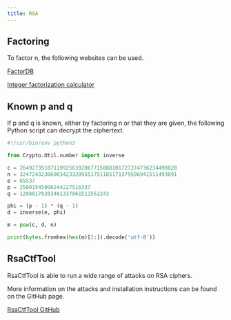 ```yaml
---
title: RSA
---
```


## Factoring
To factor n, the following websites can be used.

[FactorDB](http://factordb.com/)

[Integer factorization calculator](https://www.alpertron.com.ar/ECM.HTM)

## Known p and q
If p and q is known, either by factoring n or that they are given, the following Python script can decrypt the ciphertext.

``` python
#!/usr/bin/env python3

from Crypto.Util.number import inverse

c = 264927351071199256392067715088101727274736234498820
n = 324724323060034233289551751185171379596941511493891
e = 65537
p = 25001545096244227516337
q = 12988170203481337861511552243

phi = (p - 1) * (q - 1)
d = inverse(e, phi)

m = pow(c, d, n)

print(bytes.fromhex(hex(m)[2:]).decode('utf-8'))
```

## RsaCtfTool
RsaCtfTool is able to run a wide range of attacks on RSA ciphers.

More information on the attacks and installation instructions can be found on the GitHub page.

[RsaCtfTool GitHub](https://github.com/Ganapati/RsaCtfTool)